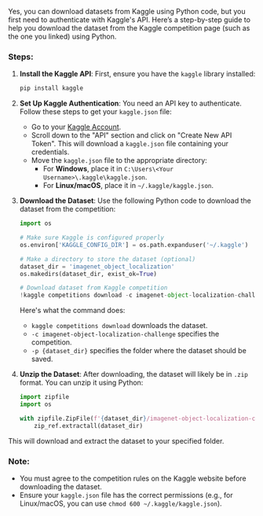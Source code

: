 Yes, you can download datasets from Kaggle using Python code, but you first need to authenticate with Kaggle's API. Here’s a step-by-step guide to help you download the dataset from the Kaggle competition page (such as the one you linked) using Python.

### Steps:

1. **Install the Kaggle API**:
   First, ensure you have the `kaggle` library installed:
   ```bash
   pip install kaggle
   ```

2. **Set Up Kaggle Authentication**:
   You need an API key to authenticate. Follow these steps to get your `kaggle.json` file:
   - Go to your [Kaggle Account](https://www.kaggle.com/account).
   - Scroll down to the "API" section and click on "Create New API Token". This will download a `kaggle.json` file containing your credentials.
   - Move the `kaggle.json` file to the appropriate directory:
     - For **Windows**, place it in `C:\Users\<Your Username>\.kaggle\kaggle.json`.
     - For **Linux/macOS**, place it in `~/.kaggle/kaggle.json`.

3. **Download the Dataset**:
   Use the following Python code to download the dataset from the competition:

   ```python
   import os

   # Make sure Kaggle is configured properly
   os.environ['KAGGLE_CONFIG_DIR'] = os.path.expanduser('~/.kaggle')

   # Make a directory to store the dataset (optional)
   dataset_dir = 'imagenet_object_localization'
   os.makedirs(dataset_dir, exist_ok=True)

   # Download dataset from Kaggle competition
   !kaggle competitions download -c imagenet-object-localization-challenge -p {dataset_dir}
   ```

   Here's what the command does:
   - `kaggle competitions download` downloads the dataset.
   - `-c imagenet-object-localization-challenge` specifies the competition.
   - `-p {dataset_dir}` specifies the folder where the dataset should be saved.

4. **Unzip the Dataset**:
   After downloading, the dataset will likely be in `.zip` format. You can unzip it using Python:

   ```python
   import zipfile
   import os

   with zipfile.ZipFile(f'{dataset_dir}/imagenet-object-localization-challenge.zip', 'r') as zip_ref:
       zip_ref.extractall(dataset_dir)
   ```

This will download and extract the dataset to your specified folder.

### Note:
- You must agree to the competition rules on the Kaggle website before downloading the dataset.
- Ensure your `kaggle.json` file has the correct permissions (e.g., for Linux/macOS, you can use `chmod 600 ~/.kaggle/kaggle.json`).
